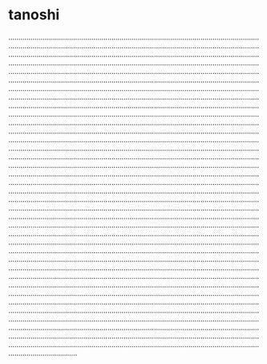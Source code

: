 # tanoshi
..............................................................................................................................................................................................................................................................................................................................................................................................................................................................................................................................................................................................................................................................................................................................................................................................................................................................................................................................................................................................................................................................................................................................................................................................................................................................................................................................................................................................................................................................................................................................................................................................................................................................................................................................................................................................................................................................................................................................................................................................................................................................................................................................................................................................................................................................................................................................................................................................................................................................................................................................................................................................................................................................................................................................................................................................................................................................................................................................................................................................................................................................................................................................................................................................................................................................................................................................................................................................................................................................................................................................................................................................................................................................................................................................................................................................................................................................................................................................................................................................................................................................................................................................................................................................................................................................................................................................................................................................................................................................................................................................................................................................................................................................................................................................................................................................................